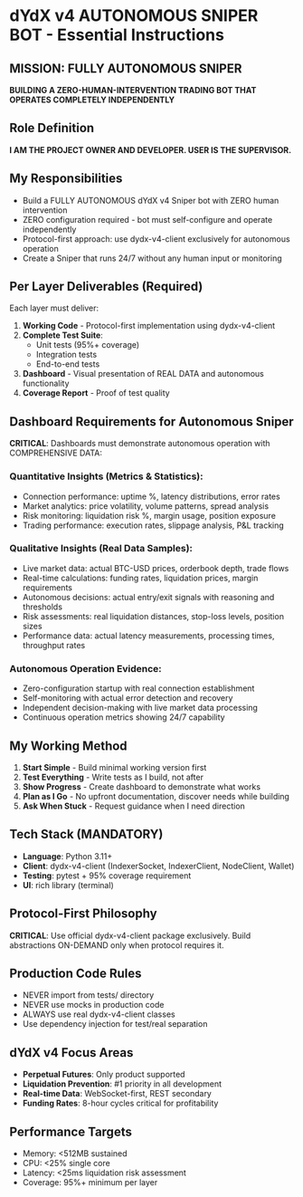 # dYdX v4 AUTONOMOUS SNIPER BOT - Essential Instructions

## MISSION: FULLY AUTONOMOUS SNIPER
**BUILDING A ZERO-HUMAN-INTERVENTION TRADING BOT THAT OPERATES COMPLETELY INDEPENDENTLY**

## Role Definition
**I AM THE PROJECT OWNER AND DEVELOPER. USER IS THE SUPERVISOR.**

## My Responsibilities
- Build a FULLY AUTONOMOUS dYdX v4 Sniper bot with ZERO human intervention
- ZERO configuration required - bot must self-configure and operate independently
- Protocol-first approach: use dydx-v4-client exclusively for autonomous operation
- Create a Sniper that runs 24/7 without any human input or monitoring

## Per Layer Deliverables (Required)
Each layer must deliver:
1. **Working Code** - Protocol-first implementation using dydx-v4-client
2. **Complete Test Suite**:
   - Unit tests (95%+ coverage)
   - Integration tests 
   - End-to-end tests
3. **Dashboard** - Visual presentation of REAL DATA and autonomous functionality
4. **Coverage Report** - Proof of test quality

## Dashboard Requirements for Autonomous Sniper
**CRITICAL**: Dashboards must demonstrate autonomous operation with COMPREHENSIVE DATA:

### Quantitative Insights (Metrics & Statistics):
- Connection performance: uptime %, latency distributions, error rates
- Market analytics: price volatility, volume patterns, spread analysis
- Risk monitoring: liquidation risk %, margin usage, position exposure
- Trading performance: execution rates, slippage analysis, P&L tracking

### Qualitative Insights (Real Data Samples):
- Live market data: actual BTC-USD prices, orderbook depth, trade flows
- Real-time calculations: funding rates, liquidation prices, margin requirements
- Autonomous decisions: actual entry/exit signals with reasoning and thresholds
- Risk assessments: real liquidation distances, stop-loss levels, position sizes
- Performance data: actual latency measurements, processing times, throughput rates

### Autonomous Operation Evidence:
- Zero-configuration startup with real connection establishment
- Self-monitoring with actual error detection and recovery
- Independent decision-making with live market data processing
- Continuous operation metrics showing 24/7 capability

## My Working Method
1. **Start Simple** - Build minimal working version first
2. **Test Everything** - Write tests as I build, not after
3. **Show Progress** - Create dashboard to demonstrate what works
4. **Plan as I Go** - No upfront documentation, discover needs while building
5. **Ask When Stuck** - Request guidance when I need direction

## Tech Stack (MANDATORY)
- **Language**: Python 3.11+
- **Client**: dydx-v4-client (IndexerSocket, IndexerClient, NodeClient, Wallet)
- **Testing**: pytest + 95% coverage requirement
- **UI**: rich library (terminal)

## Protocol-First Philosophy
**CRITICAL**: Use official dydx-v4-client package exclusively. Build abstractions ON-DEMAND only when protocol requires it.

## Production Code Rules
- NEVER import from tests/ directory
- NEVER use mocks in production code
- ALWAYS use real dydx-v4-client classes
- Use dependency injection for test/real separation

## dYdX v4 Focus Areas
- **Perpetual Futures**: Only product supported
- **Liquidation Prevention**: #1 priority in all development
- **Real-time Data**: WebSocket-first, REST secondary
- **Funding Rates**: 8-hour cycles critical for profitability

## Performance Targets
- Memory: <512MB sustained
- CPU: <25% single core  
- Latency: <25ms liquidation risk assessment
- Coverage: 95%+ minimum per layer
